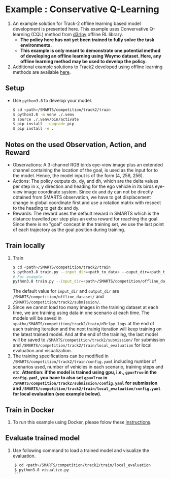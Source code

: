 # Example : Conservative Q-Learning
1. An example solution for Track-2 offline learning based model development is presented here. This example uses Convervative Q-learning (CQL) method from [d3rlpy](https://github.com/takuseno/d3rlpy) offline RL library.
    + **The policy here has not yet been trained to fully solve the task environments.**
    + **This example is only meant to demonstrate one potential method of developing an offline learning using Waymo dataset. Here, any offline learning method may be used to develop the policy.**
1. Additional example solutions to Track2 developed using offline learning methods are available [here](https://github.com/smarts-project/smarts-project.rl/tree/master/neurips2022).

## Setup
+ Use `python3.8` to develop your model.
    ```bash
    $ cd <path>/SMARTS/competition/track2/train
    $ python3.8 -m venv ./.venv
    $ source ./.venv/bin/activate
    $ pip install --upgrade pip
    $ pip install -e .
    ```

## Notes on the used Observation, Action, and Reward
+ Observations: A 3-channel RGB birds eye-view image plus an extended channel containing the location of the goal, is used as the input for to the model. Hence, the model input is of the form (4, 256, 256).
+ Actions: The policy outputs dx, dy, and dh, which are the delta values per step in x, y direction and heading for the ego vehicle in its birds eye-view image coordinate system. Since dx and dy can not be directly obtained from SMARTS observation, we have to get displacement change in global coordinate first and use a rotation matrix with respect to the heading to get dx and dy.
+ Rewards: The reward uses the default reward in SMARTS which is the distance travelled per step plus an extra reward for reaching the goal. Since there is no "goal" concept in the training set, we use the last point of each trajectory as the goal position during training. 

## Train locally
1. Train
    ```bash
    $ cd <path>/SMARTS/competition/track2/train
    $ python3.8 train.py --input_dir=<path_to_data> --ouput_dir=<path_to_saved_model>
    # For example
    python3.8 train.py --input_dir=<path>/SMARTS/competition/offline_dataset/ --output_dir=<path>/SMARTS/competition/track2/submission/
    ```
    The default value for `input_dir` and `output_dir` are `/SMARTS/competition/offline_dataset/` and `/SMARTS/competition/track2/submission/`.
 1. Since we cannot load too many images in the training dataset at each time, we are training using data in one scenario at each time. The models will be saved in `<path>/SMARTS/competition/track2/train/d3rlpy_logs` at the end of each training iteration and the next trainig iteration will keep training on the latest trained model. And at the end of the training, the last model will be saved to `/SMARTS/competition/track2/submission/` for submission and `/SMARTS/competition/track2/train/local_evaluation` for local evaluation and visualization.
 1. The training specifications can be modified in `/SMARTS/competition/track2/train/config.yaml` including number of scenarios used, number of vehicles in each scenario, training steps and etc. 
 **Attention: if the model is trained using gpu, i.e., `gpu=True` in the `config.yaml`, you have to also set `gpu=True` in `/SMARTS/competition/track2/submission/config.yaml` for submission and `/SMARTS/competition/track2/train/local_evaluation/config.yaml` for local evaluation (see example below)**. 

## Train in Docker
1. To run this example using Docker, please folow these [instructions](../README.md#dockerfile-dockerhub-training-and-evaluation).

## Evaluate trained model
1. Use following command to load a trained model and visualize the evaluation.
```bash
    $ cd <path>/SMARTS/competition/track2/train/local_evaluation
    $ python3.8 visualize.py
    ```